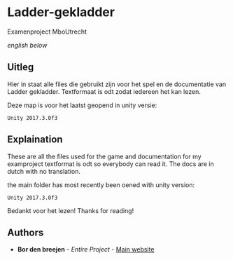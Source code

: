 # Ladder-gekladder
Examenproject MboUtrecht

*english below*

## Uitleg

Hier in staat alle files die gebruikt zijn voor het spel en de documentatie van Ladder gekladder.
Textformaat is odt zodat iedereen het kan lezen.

Deze map is voor het laatst geopend in unity versie:
```
Unity 2017.3.0f3
```

## Explaination

These are all the files used for the game and documentation for my examproject
textformat is odt so everybody can read it. The docs are in dutch with no translation.

the main folder has most recently been oened with unity version:
```
Unity 2017.3.0f3
```

Bedankt voor het lezen!
Thanks for reading!


## Authors

* **Bor den breejen** - *Entire Project* - [Main website](https://flamikaan.nl/bor)

